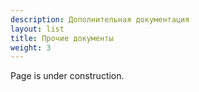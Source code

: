 ```yaml
---
description: Дополнительная документация
layout: list
title: Прочие документы
weight: 3
---
```


Page is under construction.
